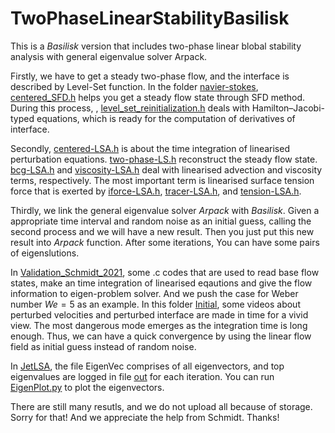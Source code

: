 # TwoPhaseLinearStabilityBasilisk

This is a $Basilisk$ version that includes two-phase linear blobal stability analysis with general eigenvalue solver Arpack.

Firstly, we have to get a steady two-phase flow, and the interface is described by Level-Set function. In the folder [navier-stokes](navier-stokes/), [centered_SFD.h](navier-stokes/centered_SFD.h) helps you get a steady flow state through SFD method. During this process, , [level_set_reinitialization.h](level_set_reinitialization.h) deals with Hamilton–Jacobi-typed equations, which is ready for the computation of derivatives of interface. 

Secondly, [centered-LSA.h](navier-stokes/centered-LSA.h) is about the time integration of linearised perturbation equations. [two-phase-LS.h](two-phase-LS.h) reconstruct the steady flow state. [bcg-LSA.h](bcg-LSA.h) and [viscosity-LSA.h](viscosity-LSA.h) deal with linearised advection and viscosity terms, respectively. The most important term is linearised surface tension force that is exerted by [iforce-LSA.h](iforce-LSA.h), [tracer-LSA.h](tracer-LSA.h), and [tension-LSA.h](tension-LSA.h).

Thirdly, we link the general eigenvalue solver $Arpack$ with $Basilisk$. Given a appropriate time interval and random noise as an initial guess, calling the second process and we will have a new result. Then you just put this new result into $Arpack$ function. After some iterations, You can have some pairs of eigenslutions.

In [Validation_Schmidt_2021](Validation_Schmidt_2021/), some .c codes that are used to read base flow states, make an time integration of linearised eqautions and give the flow information to eigen-problem solver. And we push the case for Weber number $We=5$ as an example. In this folder [Initial](Validation_Schmidt_2021/Initial), some videos about perturbed velocities and perturbed interface are made in time for a vivid view. The most dangerous mode emerges as the integration time is long enough. Thus, we can have a quick convergence by using the linear flow field as initial guess instead of random noise.

In [JetLSA](JetLSA/), the file EigenVec comprises of all eigenvectors, and top eigenvalues are logged in file [out](JetLSA/out) for each iteration. You can run [EigenPlot.py](JetLSA/EigenPlot.py) to plot the eigenvectors. 

There are still many resutls, and we do not upload all because of storage. Sorry for that! And we appreciate the help from Schmidt. Thanks! 
